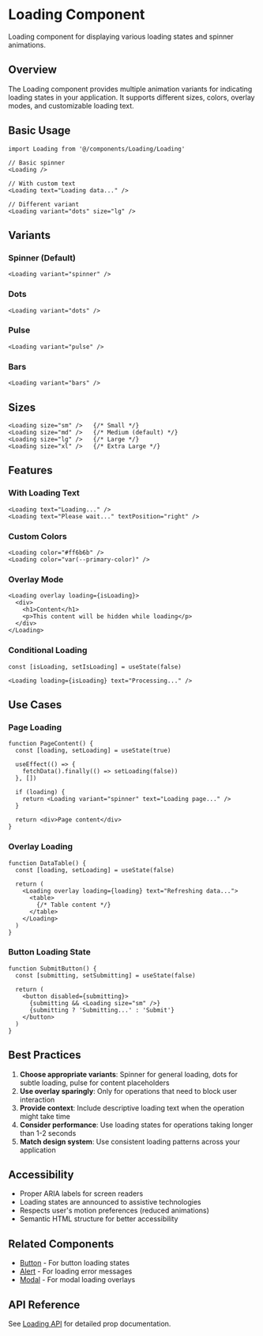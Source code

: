 # Loading Component

Loading component for displaying various loading states and spinner animations.

## Overview

The Loading component provides multiple animation variants for indicating loading states in your application. It supports different sizes, colors, overlay modes, and customizable loading text.

## Basic Usage

```tsx
import Loading from '@/components/Loading/Loading'

// Basic spinner
<Loading />

// With custom text
<Loading text="Loading data..." />

// Different variant
<Loading variant="dots" size="lg" />
```

## Variants

### Spinner (Default)
```tsx
<Loading variant="spinner" />
```

### Dots
```tsx
<Loading variant="dots" />
```

### Pulse
```tsx
<Loading variant="pulse" />
```

### Bars
```tsx
<Loading variant="bars" />
```

## Sizes

```tsx
<Loading size="sm" />   {/* Small */}
<Loading size="md" />   {/* Medium (default) */}
<Loading size="lg" />   {/* Large */}
<Loading size="xl" />   {/* Extra Large */}
```

## Features

### With Loading Text
```tsx
<Loading text="Loading..." />
<Loading text="Please wait..." textPosition="right" />
```

### Custom Colors
```tsx
<Loading color="#ff6b6b" />
<Loading color="var(--primary-color)" />
```

### Overlay Mode
```tsx
<Loading overlay loading={isLoading}>
  <div>
    <h1>Content</h1>
    <p>This content will be hidden while loading</p>
  </div>
</Loading>
```

### Conditional Loading
```tsx
const [isLoading, setIsLoading] = useState(false)

<Loading loading={isLoading} text="Processing..." />
```

## Use Cases

### Page Loading
```tsx
function PageContent() {
  const [loading, setLoading] = useState(true)
  
  useEffect(() => {
    fetchData().finally(() => setLoading(false))
  }, [])

  if (loading) {
    return <Loading variant="spinner" text="Loading page..." />
  }

  return <div>Page content</div>
}
```

### Overlay Loading
```tsx
function DataTable() {
  const [loading, setLoading] = useState(false)
  
  return (
    <Loading overlay loading={loading} text="Refreshing data...">
      <table>
        {/* Table content */}
      </table>
    </Loading>
  )
}
```

### Button Loading State
```tsx
function SubmitButton() {
  const [submitting, setSubmitting] = useState(false)
  
  return (
    <button disabled={submitting}>
      {submitting && <Loading size="sm" />}
      {submitting ? 'Submitting...' : 'Submit'}
    </button>
  )
}
```

## Best Practices

1. **Choose appropriate variants**: Spinner for general loading, dots for subtle loading, pulse for content placeholders
2. **Use overlay sparingly**: Only for operations that need to block user interaction
3. **Provide context**: Include descriptive loading text when the operation might take time
4. **Consider performance**: Use loading states for operations taking longer than 1-2 seconds
5. **Match design system**: Use consistent loading patterns across your application

## Accessibility

- Proper ARIA labels for screen readers
- Loading states are announced to assistive technologies
- Respects user's motion preferences (reduced animations)
- Semantic HTML structure for better accessibility

## Related Components

- [Button](./Button.md) - For button loading states
- [Alert](./Alert.md) - For loading error messages
- [Modal](./Modal.md) - For modal loading overlays

## API Reference

See [Loading API](../api/Loading.md) for detailed prop documentation.
